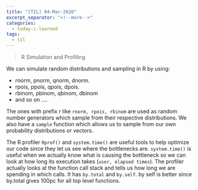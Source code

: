 ```yaml
---
title: "[TIL] 04-Mar-2020"
excerpt_separator: "<!--more-->"
categories:
  - today-i-learned
tags:
  - til 
---
```


> R Simulation and Profiling

<!--more-->

We can simulate random distributions and sampling in R by using:
- rnorm, pnorm, qnorm, dnorm.
- rpois, ppois, qpois, dpois.
- rbinom, pbinom, qbinom, dbinom
- and so on ....

The ones with prefix r like `rnorm, rpois, rbinom` are used as random number generators which sample from their respective distributions. We also have a `sample` function which allows us to sample from our own probability distributions or vectors.

The R profiler `Rprof()` and `system.time()` are useful tools to help optimize our code since they let us see where the bottlenecks are. `system.time()` is useful when we actually know what is causing the bottleneck so we can look at how long its execution takes (`user, elapsed times`). The profiler actually looks at the function call stack and tells us how long we are spending in which calls. It has `by.total` and `by.self`. by self is better since by.total gives 100pc for all top level functions.



